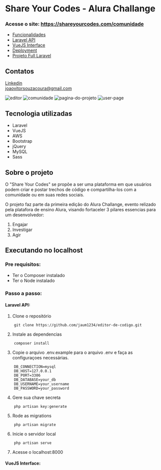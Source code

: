 # Share Your Codes - Alura Challange

<h3>Acesse o site: <a href="https://shareyourcodes.com/comunidade" target="_blank">https://shareyourcodes.com/comunidade</a></h3>

<ul>
    <li>
        <a href="funcionalidades.md" target="_blank">Funcionalidades</a>
    </li>
    <li>
        <a href="https://github.com/jaum1234/editor-de-codigo" target="_blank">Laravel API</a>
    </li>
    <li>
        <a href="https://github.com/jaum1234/share-your-codes-vuejs" target="_blank">VueJS Interface</a>
    </li>
    <li>
        <a href="deployment.md" target="_blank">Deployment</a>
    </li>
    <li>
        <a href="#" target="_blank">Projeto Full Laravel</a>
    </li>
</ul>

## Contatos

<a href="https://www.linkedin.com/in/joao-v%C3%ADtor-de-souza-coura-b435381a9/" target="_blank">Linkedin</a>
<br>
<a href="mailto:joaovitorsouzacoura@gmail.com" target="_blank">joaovitorsouzacoura@gmail.com</a>

![editor](https://i.gyazo.com/19129d091c33d922fe89aee361c1623a.png)
![comunidade](https://i.gyazo.com/7696ca0a0676521fc1448d64138c7ff2.png)
![pagina-do-projeto](https://i.gyazo.com/8abe9d44a1b1c4a01fc6df83a5b65e37.png)
![user-page](https://i.gyazo.com/fa3946706f5b13f49778fa9518b98433.png)

## Tecnologia utilizadas

- Laravel
- VueJS
- AWS
- Bootstrap
- jQuery
- MySQL
- Sass

## Sobre o projeto

O "Share Your Codes" se propõe a ser uma plataforma em que usuários podem criar e postar trechos de código e compartilha-los com a comunidade ou em suas redes sociais.

O projeto faz parte da primeira edição do Alura Challange, evento relizado pela platafora de ensino Alura, visando fortaceler 3 pilares essencias para um desenvolvedor:

1. Engajar
2. Investigar
3. Agir

## Executando no localhost

### Pre requisitos:

- Ter o Composer instalado
- Ter o Node instalado

### Passo a passo:

#### Laravel API: 

1. Clone o repositório 
``` 
    git clone https://github.com/jaum1234/editor-de-codigo.git 
```

2. Instale as dependencias
``` 
    composer install 
```

3. Copie o arquivo .env.example para o arquivo .env e faça as configuraçoes necessárias.
``` 
    DB_CONNECTION=mysql
    DB_HOST=127.0.0.1
    DB_PORT=3306
    DB_DATABASE=your_db
    DB_USERNAME=your_username
    DB_PASSWORD=your_password
```
4. Gere sua chave secreta
``` 
    php artisan key:generate 
```

5. Rode as migrations
```
    php artisan migrate
```


6. Inicie o servidor local
```
    php artisan serve
```

7. Acesse o localhost:8000

#### VueJS Interface: 





